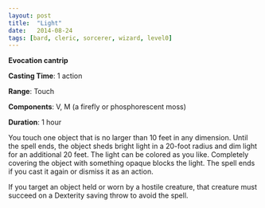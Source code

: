 ```yaml
---
layout: post
title:  "Light"
date:   2014-08-24
tags: [bard, cleric, sorcerer, wizard, level0]
---
```


**Evocation cantrip**

**Casting Time**: 1 action

**Range**: Touch

**Components**: V, M (a firefly or phosphorescent moss)

**Duration**: 1 hour

You touch one object that is no larger than 10 feet in any dimension. Until the spell ends, the object sheds bright light in a 20-foot radius and dim light for an additional 20 feet. The light can be colored as you like. Completely covering the object with something opaque blocks the light. The spell ends if you cast it again or dismiss it as an action.

If you target an object held or worn by a hostile creature, that creature must succeed on a Dexterity saving throw to avoid the spell.
